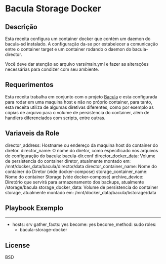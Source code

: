 Bacula Storage Docker
=========
Descrição 
---------

Esta receita configura um container docker que contém um daemon do bacula-sd instalado. A configuração da-se por estabelecer a comunicação entre o container target e um container rodando o daemon do bacula-director.

Você deve dar atenção ao arquivo vars/main.yml e fazer as alterações necessárias para condizer com seu ambiente.


Requerimentos 
------------

Esta receita trabalha em conjunto com o projeto [Bacula](http://172.16.0.28/pop-pr/bacula "Bacula on Gitlab") e esta configurada para rodar em uma maquina host e não no próprio container, para tanto, esta receita utiliza de algumas diretivas diferentes, como por exemplo as cópias de arquivo para o volume de persistencia do container, além de handlers diferenciados com scripts, entre outras. 

Variaveis da Role
--------------

director_address: Hostname ou endereço da maquina host do container do diretor.
director_name: O nome do diretor, como especificado nos arquivos de configuração do bacula: bacula-dir.conf 
director_docker_data: Volume de persistencia do container diretor, atualmente montado em: /mnt/docker_data/bacula/director/data
director_container_name: Nome do container do Diretor (vide docker-compose)
storage_container_name: Nome do container Storage (vide docker-compose)
archive_device: Diretório que servirá para armazenamento dos backups, atualmente /storage/bacula
storage_docker_data: Volume de persistencia do container storage, atualmente montado em: /mnt/docker_data/bacula/bstorage/data

Playbook Exemplo
----------------

---
  - hosts: srv
    gather_facts: yes
    become: yes
    become_method: sudo
    roles:
      - bacula-storage-docker

License
-------

BSD